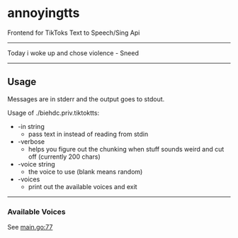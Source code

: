 # annoyingtts
Frontend for TikToks Text to Speech/Sing Api

---
Today i woke up and chose violence - Sneed

---
## Usage
Messages are in stderr and the output goes to stdout.  

Usage of ./biehdc.priv.tiktoktts:  
*   -in string  
    *   pass text in instead of reading from stdin  
*   -verbose
    *   helps you figure out the chunking when stuff sounds weird and cut off (currently 200 chars)
*   -voice string  
    *   the voice to use (blank means random)  
*   -voices  
    *   print out the available voices and exit  
---
### Available Voices
See [main.go:77](https://github.com/BieHDC/annoyingtts/blob/master/main.go#L77)
